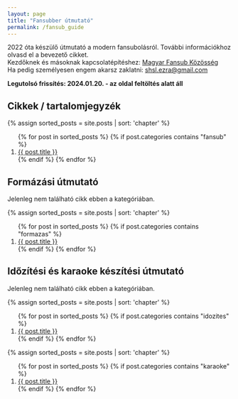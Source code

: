 ```yaml
---
layout: page
title: "Fansubber útmutató"
permalink: /fansub_guide
---
```


2022 óta készülő útmutató a modern fansubolásról. További információkhoz olvasd el a bevezető cikket.  
Kezdőknek és másoknak kapcsolatépítéshez: [Magyar Fansub Közösség](https://discord.gg/gam4ZVWKvn)  
Ha pedig személyesen engem akarsz zaklatni: [shsl.ezra@gmail.com](mailto:shsl.ezra@gmail.com)

**Legutolsó frissítés: 2024.01.20. - az oldal feltöltés alatt áll**


## Cikkek / tartalomjegyzék
{% assign sorted_posts = site.posts | sort: 'chapter' %}
<ol>
  {% for post in sorted_posts %}
	{% if post.categories contains "fansub" %}
		<li>
		  <a href="{{ post.url }}">{{ post.title }}</a>
		</li>
	{% endif %}
  {% endfor %}
</ol>


## Formázási útmutató

Jelenleg nem található cikk ebben a kategóriában.

{% assign sorted_posts = site.posts | sort: 'chapter' %}
<ol>
  {% for post in sorted_posts %}
	{% if post.categories contains "formazas" %}
		<li>
		  <a href="{{ post.url }}">{{ post.title }}</a>
		</li>
	{% endif %}
  {% endfor %}
</ol>


## Időzítési és karaoke készítési útmutató

Jelenleg nem található cikk ebben a kategóriában.

{% assign sorted_posts = site.posts | sort: 'chapter' %}
<ol>
  {% for post in sorted_posts %}
	{% if post.categories contains "idozites" %}
		<li>
		  <a href="{{ post.url }}">{{ post.title }}</a>
		</li>
	{% endif %}
  {% endfor %}
</ol>
	
{% assign sorted_posts = site.posts | sort: 'chapter' %}
<ol>
  {% for post in sorted_posts %}
	{% if post.categories contains "karaoke" %}
		<li>
		  <a href="{{ post.url }}">{{ post.title }}</a>
		</li>
	{% endif %}
  {% endfor %}
</ol>